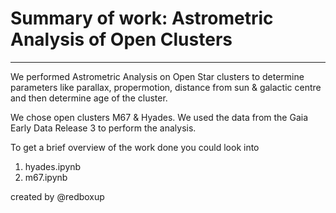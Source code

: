 # Summary of work: Astrometric Analysis of Open Clusters
 
----------------------------------------------

We performed Astrometric Analysis on Open Star clusters to determine parameters like parallax, propermotion, distance from sun & galactic centre and then determine age of the cluster. 

We chose open clusters M67 & Hyades. We used the data from the Gaia Early Data Release 3 to perform the analysis. 

To get a brief overview of the work done you could look into
1) hyades.ipynb
2) m67.ipynb











created by @redboxup




